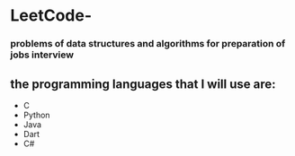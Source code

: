 # LeetCode-
### problems of data structures and algorithms for preparation of jobs interview
## the programming languages that I will use are:

- C
- Python
- Java
- Dart
- C#
  


